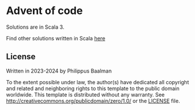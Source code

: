 # Advent of code

Solutions are in Scala 3.

Find other solutions written in Scala [here](https://scalacenter.github.io/scala-advent-of-code/2023/)

## License

Written in 2023-2024 by Philippus Baalman

To the extent possible under law, the author(s) have dedicated all copyright and related and neighboring rights to this template to the public domain worldwide. This template is distributed without any warranty. See http://creativecommons.org/publicdomain/zero/1.0/ or the [LICENSE](LICENSE) file.
